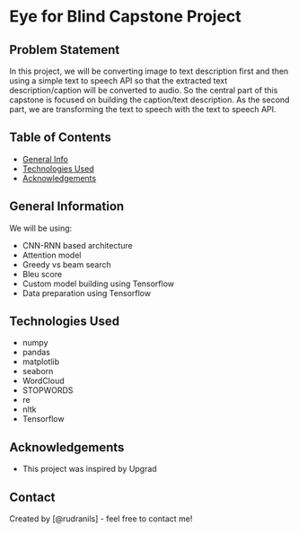 # Eye for Blind Capstone Project

## Problem Statement
In this project, we will be converting image to text description first and then using a simple text to speech API so that the extracted text description/caption will be converted to audio. So the central part of this capstone is focused on building the caption/text description. As the second part, we are transforming the text to speech with the text to speech API.

## Table of Contents
* [General Info](#general-information)
* [Technologies Used](#technologies-used)
* [Acknowledgements](#acknowledgements)

<!-- You can include any other section that is pertinent to your problem -->

## General Information
We will be using:
- CNN-RNN based architecture
- Attention model
- Greedy vs beam search
- Bleu score
- Custom model building using Tensorflow
- Data preparation using Tensorflow


## Technologies Used
- numpy
- pandas
- matplotlib
- seaborn 
- WordCloud
- STOPWORDS
- re 
- nltk 
- Tensorflow

<!-- As the libraries versions keep on changing, it is recommended to mention the version of library used in this project -->

## Acknowledgements

- This project was inspired by Upgrad


## Contact
Created by [@rudranils] - feel free to contact me!


<!-- Optional -->
<!-- ## License -->
<!-- This project is open source and available under the [... License](). -->

<!-- You don't have to include all sections - just the one's relevant to your project -->
